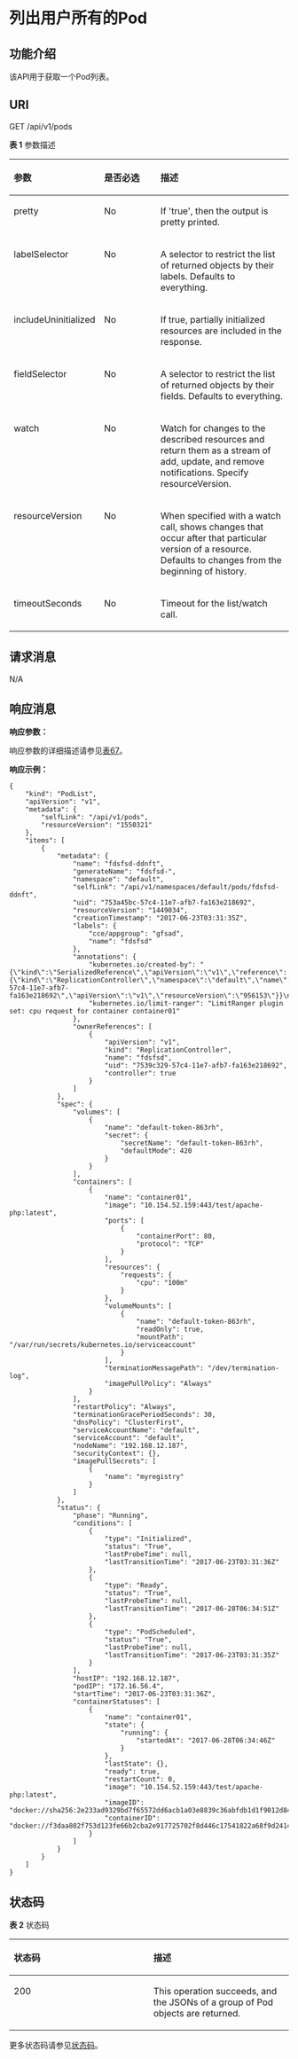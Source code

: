 # 列出用户所有的Pod<a name="cci_02_3096"></a>

## 功能介绍<a name="s2c7f113b12b14c1a8227582e4f8b46c1"></a>

该API用于获取一个Pod列表。

## URI<a name="sf6f9f8f5dd594423a05d7da7d1f2fb77"></a>

GET /api/v1/pods

**表 1**  参数描述

<a name="zh-cn_topic_0079614951_table32684898"></a>
<table><thead align="left"><tr id="zh-cn_topic_0079614951_row18934104"><th class="cellrowborder" valign="top" width="28.57%" id="mcps1.2.4.1.1"><p id="zh-cn_topic_0079614951_p57267493"><a name="zh-cn_topic_0079614951_p57267493"></a><a name="zh-cn_topic_0079614951_p57267493"></a>参数</p>
</th>
<th class="cellrowborder" valign="top" width="21.709999999999997%" id="mcps1.2.4.1.2"><p id="p13002682201918"><a name="p13002682201918"></a><a name="p13002682201918"></a>是否必选</p>
</th>
<th class="cellrowborder" valign="top" width="49.72%" id="mcps1.2.4.1.3"><p id="p46584307201918"><a name="p46584307201918"></a><a name="p46584307201918"></a>描述</p>
</th>
</tr>
</thead>
<tbody><tr id="zh-cn_topic_0079614951_row21462253"><td class="cellrowborder" valign="top" width="28.57%" headers="mcps1.2.4.1.1 "><p id="zh-cn_topic_0079614951_p60720939"><a name="zh-cn_topic_0079614951_p60720939"></a><a name="zh-cn_topic_0079614951_p60720939"></a>pretty</p>
</td>
<td class="cellrowborder" valign="top" width="21.709999999999997%" headers="mcps1.2.4.1.2 "><p id="zh-cn_topic_0079614951_p19449066"><a name="zh-cn_topic_0079614951_p19449066"></a><a name="zh-cn_topic_0079614951_p19449066"></a>No</p>
</td>
<td class="cellrowborder" valign="top" width="49.72%" headers="mcps1.2.4.1.3 "><p id="zh-cn_topic_0079614951_p31870546"><a name="zh-cn_topic_0079614951_p31870546"></a><a name="zh-cn_topic_0079614951_p31870546"></a>If 'true', then the output is pretty printed.</p>
</td>
</tr>
<tr id="zh-cn_topic_0079614951_row18399460"><td class="cellrowborder" valign="top" width="28.57%" headers="mcps1.2.4.1.1 "><p id="zh-cn_topic_0079614951_p13961307"><a name="zh-cn_topic_0079614951_p13961307"></a><a name="zh-cn_topic_0079614951_p13961307"></a>labelSelector</p>
</td>
<td class="cellrowborder" valign="top" width="21.709999999999997%" headers="mcps1.2.4.1.2 "><p id="zh-cn_topic_0079614951_p57124111"><a name="zh-cn_topic_0079614951_p57124111"></a><a name="zh-cn_topic_0079614951_p57124111"></a>No</p>
</td>
<td class="cellrowborder" valign="top" width="49.72%" headers="mcps1.2.4.1.3 "><p id="zh-cn_topic_0079614951_p63650279"><a name="zh-cn_topic_0079614951_p63650279"></a><a name="zh-cn_topic_0079614951_p63650279"></a>A selector to restrict the list of returned objects by their labels. Defaults to everything.</p>
</td>
</tr>
<tr id="rd1927794757e4cdbadd7602264f3028d"><td class="cellrowborder" valign="top" width="28.57%" headers="mcps1.2.4.1.1 "><p id="a5757fdbde20c43588414db2b7e0a5d9d"><a name="a5757fdbde20c43588414db2b7e0a5d9d"></a><a name="a5757fdbde20c43588414db2b7e0a5d9d"></a>includeUninitialized</p>
</td>
<td class="cellrowborder" valign="top" width="21.709999999999997%" headers="mcps1.2.4.1.2 "><p id="a22fc8d77253e48829c7a07fcc9cbf1d8"><a name="a22fc8d77253e48829c7a07fcc9cbf1d8"></a><a name="a22fc8d77253e48829c7a07fcc9cbf1d8"></a>No</p>
</td>
<td class="cellrowborder" valign="top" width="49.72%" headers="mcps1.2.4.1.3 "><p id="a5068ef5baef746068bf8b3ba4e10e511"><a name="a5068ef5baef746068bf8b3ba4e10e511"></a><a name="a5068ef5baef746068bf8b3ba4e10e511"></a>If true, partially initialized resources are included in the response.</p>
</td>
</tr>
<tr id="zh-cn_topic_0079614951_row35981604"><td class="cellrowborder" valign="top" width="28.57%" headers="mcps1.2.4.1.1 "><p id="zh-cn_topic_0079614951_p28828846"><a name="zh-cn_topic_0079614951_p28828846"></a><a name="zh-cn_topic_0079614951_p28828846"></a>fieldSelector</p>
</td>
<td class="cellrowborder" valign="top" width="21.709999999999997%" headers="mcps1.2.4.1.2 "><p id="zh-cn_topic_0079614951_p53435217"><a name="zh-cn_topic_0079614951_p53435217"></a><a name="zh-cn_topic_0079614951_p53435217"></a>No</p>
</td>
<td class="cellrowborder" valign="top" width="49.72%" headers="mcps1.2.4.1.3 "><p id="zh-cn_topic_0079614951_p33285300"><a name="zh-cn_topic_0079614951_p33285300"></a><a name="zh-cn_topic_0079614951_p33285300"></a>A selector to restrict the list of returned objects by their fields. Defaults to everything.</p>
</td>
</tr>
<tr id="zh-cn_topic_0079614951_row31132245"><td class="cellrowborder" valign="top" width="28.57%" headers="mcps1.2.4.1.1 "><p id="zh-cn_topic_0079614951_p38683899"><a name="zh-cn_topic_0079614951_p38683899"></a><a name="zh-cn_topic_0079614951_p38683899"></a>watch</p>
</td>
<td class="cellrowborder" valign="top" width="21.709999999999997%" headers="mcps1.2.4.1.2 "><p id="zh-cn_topic_0079614951_p46388151"><a name="zh-cn_topic_0079614951_p46388151"></a><a name="zh-cn_topic_0079614951_p46388151"></a>No</p>
</td>
<td class="cellrowborder" valign="top" width="49.72%" headers="mcps1.2.4.1.3 "><p id="zh-cn_topic_0079614951_p66452718"><a name="zh-cn_topic_0079614951_p66452718"></a><a name="zh-cn_topic_0079614951_p66452718"></a>Watch for changes to the described resources and return them as a stream of add, update, and remove notifications. Specify resourceVersion.</p>
</td>
</tr>
<tr id="zh-cn_topic_0079614951_row61203556"><td class="cellrowborder" valign="top" width="28.57%" headers="mcps1.2.4.1.1 "><p id="zh-cn_topic_0079614951_p58541026"><a name="zh-cn_topic_0079614951_p58541026"></a><a name="zh-cn_topic_0079614951_p58541026"></a>resourceVersion</p>
</td>
<td class="cellrowborder" valign="top" width="21.709999999999997%" headers="mcps1.2.4.1.2 "><p id="zh-cn_topic_0079614951_p44202640"><a name="zh-cn_topic_0079614951_p44202640"></a><a name="zh-cn_topic_0079614951_p44202640"></a>No</p>
</td>
<td class="cellrowborder" valign="top" width="49.72%" headers="mcps1.2.4.1.3 "><p id="zh-cn_topic_0079614951_p23644054"><a name="zh-cn_topic_0079614951_p23644054"></a><a name="zh-cn_topic_0079614951_p23644054"></a>When specified with a watch call, shows changes that occur after that particular version of a resource. Defaults to changes from the beginning of history.</p>
</td>
</tr>
<tr id="zh-cn_topic_0079614951_row11469898"><td class="cellrowborder" valign="top" width="28.57%" headers="mcps1.2.4.1.1 "><p id="zh-cn_topic_0079614951_p56646536"><a name="zh-cn_topic_0079614951_p56646536"></a><a name="zh-cn_topic_0079614951_p56646536"></a>timeoutSeconds</p>
</td>
<td class="cellrowborder" valign="top" width="21.709999999999997%" headers="mcps1.2.4.1.2 "><p id="zh-cn_topic_0079614951_p24966707"><a name="zh-cn_topic_0079614951_p24966707"></a><a name="zh-cn_topic_0079614951_p24966707"></a>No</p>
</td>
<td class="cellrowborder" valign="top" width="49.72%" headers="mcps1.2.4.1.3 "><p id="zh-cn_topic_0079614951_p9037362"><a name="zh-cn_topic_0079614951_p9037362"></a><a name="zh-cn_topic_0079614951_p9037362"></a>Timeout for the list/watch call.</p>
</td>
</tr>
</tbody>
</table>

## 请求消息<a name="s1a2c64dedce04c55b45709c2dbc3f225"></a>

N/A

## 响应消息<a name="s1b03b47bea774f76a73a7f73d8510c40"></a>

**响应参数：**

响应参数的详细描述请参见[表67](数据结构.md#zh-cn_topic_0079614930_table6622802)。

**响应示例：**

```
{
    "kind": "PodList",
    "apiVersion": "v1",
    "metadata": {
        "selfLink": "/api/v1/pods",
        "resourceVersion": "1550321"
    },
    "items": [
        {
            "metadata": {
                "name": "fdsfsd-ddnft",
                "generateName": "fdsfsd-",
                "namespace": "default",
                "selfLink": "/api/v1/namespaces/default/pods/fdsfsd-ddnft",
                "uid": "753a45bc-57c4-11e7-afb7-fa163e218692",
                "resourceVersion": "1449034",
                "creationTimestamp": "2017-06-23T03:31:35Z",
                "labels": {
                    "cce/appgroup": "gfsad",
                    "name": "fdsfsd"
                },
                "annotations": {
                    "kubernetes.io/created-by": "{\"kind\":\"SerializedReference\",\"apiVersion\":\"v1\",\"reference\":{\"kind\":\"ReplicationController\",\"namespace\":\"default\",\"name\":\"fdsfsd\",\"uid\":\"7539c329-57c4-11e7-afb7-fa163e218692\",\"apiVersion\":\"v1\",\"resourceVersion\":\"956153\"}}\n",
                    "kubernetes.io/limit-ranger": "LimitRanger plugin set: cpu request for container container01"
                },
                "ownerReferences": [
                    {
                        "apiVersion": "v1",
                        "kind": "ReplicationController",
                        "name": "fdsfsd",
                        "uid": "7539c329-57c4-11e7-afb7-fa163e218692",
                        "controller": true
                    }
                ]
            },
            "spec": {
                "volumes": [
                    {
                        "name": "default-token-863rh",
                        "secret": {
                            "secretName": "default-token-863rh",
                            "defaultMode": 420
                        }
                    }
                ],
                "containers": [
                    {
                        "name": "container01",
                        "image": "10.154.52.159:443/test/apache-php:latest",
                        "ports": [
                            {
                                "containerPort": 80,
                                "protocol": "TCP"
                            }
                        ],
                        "resources": {
                            "requests": {
                                "cpu": "100m"
                            }
                        },
                        "volumeMounts": [
                            {
                                "name": "default-token-863rh",
                                "readOnly": true,
                                "mountPath": "/var/run/secrets/kubernetes.io/serviceaccount"
                            }
                        ],
                        "terminationMessagePath": "/dev/termination-log",
                        "imagePullPolicy": "Always"
                    }
                ],
                "restartPolicy": "Always",
                "terminationGracePeriodSeconds": 30,
                "dnsPolicy": "ClusterFirst",
                "serviceAccountName": "default",
                "serviceAccount": "default",
                "nodeName": "192.168.12.187",
                "securityContext": {},
                "imagePullSecrets": [
                    {
                        "name": "myregistry"
                    }
                ]
            },
            "status": {
                "phase": "Running",
                "conditions": [
                    {
                        "type": "Initialized",
                        "status": "True",
                        "lastProbeTime": null,
                        "lastTransitionTime": "2017-06-23T03:31:36Z"
                    },
                    {
                        "type": "Ready",
                        "status": "True",
                        "lastProbeTime": null,
                        "lastTransitionTime": "2017-06-28T06:34:51Z"
                    },
                    {
                        "type": "PodScheduled",
                        "status": "True",
                        "lastProbeTime": null,
                        "lastTransitionTime": "2017-06-23T03:31:35Z"
                    }
                ],
                "hostIP": "192.168.12.187",
                "podIP": "172.16.56.4",
                "startTime": "2017-06-23T03:31:36Z",
                "containerStatuses": [
                    {
                        "name": "container01",
                        "state": {
                            "running": {
                                "startedAt": "2017-06-28T06:34:46Z"
                            }
                        },
                        "lastState": {},
                        "ready": true,
                        "restartCount": 0,
                        "image": "10.154.52.159:443/test/apache-php:latest",
                        "imageID": "docker://sha256:2e233ad9329bd7f65572dd6acb1a03e8839c36abfdb1d1f9012d84d13cecf9fc",
                        "containerID": "docker://f3daa802f753d123fe66b2cba2e917725702f8d446c17541822a68f9d2414c6d"
                    }
                ]
            }
        }
    ]
}
```

## 状态码<a name="scce0cbd5b8da4324818e7866150549fa"></a>

**表 2**  状态码

<a name="zh-cn_topic_0079614951_table25728631"></a>
<table><thead align="left"><tr id="zh-cn_topic_0079614951_row39779893"><th class="cellrowborder" valign="top" width="50%" id="mcps1.2.3.1.1"><p id="p59589989201918"><a name="p59589989201918"></a><a name="p59589989201918"></a>状态码</p>
</th>
<th class="cellrowborder" valign="top" width="50%" id="mcps1.2.3.1.2"><p id="p62059838201918"><a name="p62059838201918"></a><a name="p62059838201918"></a>描述</p>
</th>
</tr>
</thead>
<tbody><tr id="zh-cn_topic_0079614951_row32277796"><td class="cellrowborder" valign="top" width="50%" headers="mcps1.2.3.1.1 "><p id="zh-cn_topic_0079614951_p64364717"><a name="zh-cn_topic_0079614951_p64364717"></a><a name="zh-cn_topic_0079614951_p64364717"></a>200</p>
</td>
<td class="cellrowborder" valign="top" width="50%" headers="mcps1.2.3.1.2 "><p id="zh-cn_topic_0079614951_p46159594"><a name="zh-cn_topic_0079614951_p46159594"></a><a name="zh-cn_topic_0079614951_p46159594"></a>This operation succeeds, and the JSONs of a group of Pod objects are returned.</p>
</td>
</tr>
</tbody>
</table>

更多状态码请参见[状态码](状态码.md)。


